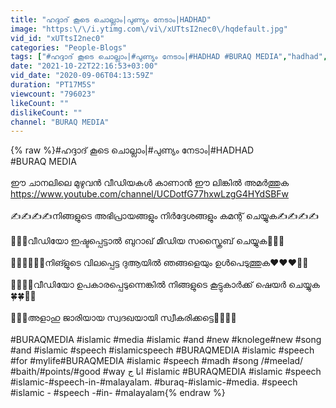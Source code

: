 ```yaml
---
title: "ഹദ്ദാദ് കൂടെ ചൊല്ലാം|പുണ്യം നേടാം|HADHAD"
image: "https:\/\/i.ytimg.com\/vi\/xUTtsI2nec0\/hqdefault.jpg"
vid_id: "xUTtsI2nec0"
categories: "People-Blogs"
tags: ["#ഹദ്ദാദ് കൂടെ ചൊല്ലാം|#പുണ്യം നേടാം|#HADHAD #BURAQ MEDIA","hadhad","പതിവാക്കേണ്ട ദിക്റുകൾ"]
date: "2021-10-22T22:16:53+03:00"
vid_date: "2020-09-06T04:13:59Z"
duration: "PT17M5S"
viewcount: "796023"
likeCount: ""
dislikeCount: ""
channel: "BURAQ MEDIA"
---
```

{% raw %}#ഹദ്ദാദ് കൂടെ ചൊല്ലാം|#പുണ്യം നേടാം|#HADHAD<br />#BURAQ MEDIA <br /><br />ഈ ചാനലിലെ മുഴുവൻ വീഡിയകൾ കാണാൻ ഈ ലിങ്കിൽ അമർത്തുക <a rel="nofollow" target="blank" href="https://www.youtube.com/channel/UCDotfG77hxwLzgG4HYdSBFw">https://www.youtube.com/channel/UCDotfG77hxwLzgG4HYdSBFw</a><br /><br />✍️✍️✍️✍️നിങ്ങളുടെ അഭിപ്രായങ്ങളും നിർദ്ദേശങ്ങളും കമന്റ് ചെയ്യുക✍️✍️✍️✍️<br /><br />🎥🎥🎥വീഡിയോ ഇഷ്ടപ്പെട്ടാൽ ബുറാഖ് മീഡിയ സസ്ക്രൈബ് ചെയ്യുക🎥🎥🎥<br /><br />🍭🍭🍭🍭🌸🌸നിങ്ളുടെ വിലപ്പെട്ട ദുആയിൽ ഞങ്ങളെയും ഉൾപെടുത്തുക❤️❤️❤️🌹🌹<br /><br />🌺🌺🌺🌺വീഡിയോ ഉപകാരപ്പെടുന്നെങ്കിൽ നിങ്ങളുടെ കൂട്ടുകാർക്ക് ഷെയർ ചെയ്യുക🍀🍀🌺🌺<br /><br />🕋🕋🕋അളാഹു ജാരിയായ സ്വദഖയായി സ്വീകരിക്കട്ടെ🕋🕋🕋🕋<br /><br />#BURAQMEDIA  #islamic #media #islamic #and #new #knolege#new #song #and #islamic #speech #islamicspeech #BURAQMEDIA #islamic #speech #for #mylife#BURAQMEDIA #islamic #speech #madh #song /#meelad/ #baith/#points/#good #way انا ج #islamic #BURAQMEDIA #islamic #speech #islamic-#speech-in-#malayalam. #buraq-#islamic-#media. #speech #islamic - #speech -#in- #malayalam{% endraw %}
